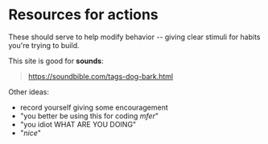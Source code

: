 # Resources for actions

These should serve to help modify behavior -- giving clear stimuli for habits you're trying to build.



This site is good for **sounds**:

>  https://soundbible.com/tags-dog-bark.html

Other ideas:

- record yourself giving some encouragement
- "you better be using this for coding *mfer*"
- "you idiot WHAT ARE YOU DOING"
- "*nice*"

